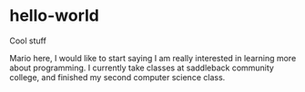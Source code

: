 # hello-world
Cool stuff

Mario here, I would like to start saying I am really interested in learning more about programming. I currently take classes at saddleback community college, and finished my second computer science class.
